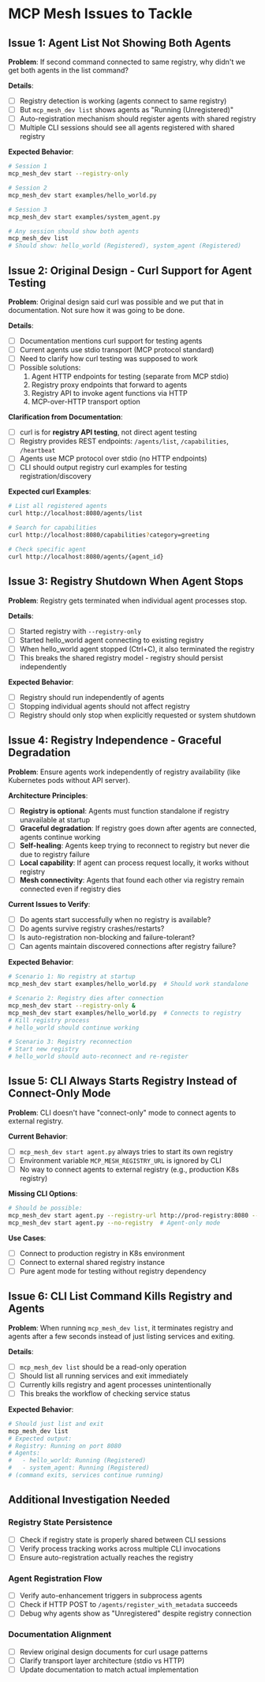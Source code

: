 # MCP Mesh Issues to Tackle

## Issue 1: Agent List Not Showing Both Agents
**Problem**: If second command connected to same registry, why didn't we get both agents in the list command?

**Details**:
- [ ] Registry detection is working (agents connect to same registry)
- [ ] But `mcp_mesh_dev list` shows agents as "Running (Unregistered)" 
- [ ] Auto-registration mechanism should register agents with shared registry
- [ ] Multiple CLI sessions should see all agents registered with shared registry

**Expected Behavior**:
```bash
# Session 1
mcp_mesh_dev start --registry-only

# Session 2  
mcp_mesh_dev start examples/hello_world.py

# Session 3
mcp_mesh_dev start examples/system_agent.py

# Any session should show both agents
mcp_mesh_dev list
# Should show: hello_world (Registered), system_agent (Registered)
```

## Issue 2: Original Design - Curl Support for Agent Testing
**Problem**: Original design said curl was possible and we put that in documentation. Not sure how it was going to be done.

**Details**:
- [ ] Documentation mentions curl support for testing agents
- [ ] Current agents use stdio transport (MCP protocol standard)
- [ ] Need to clarify how curl testing was supposed to work
- [ ] Possible solutions:
  1. Agent HTTP endpoints for testing (separate from MCP stdio)
  2. Registry proxy endpoints that forward to agents
  3. Registry API to invoke agent functions via HTTP
  4. MCP-over-HTTP transport option

**Clarification from Documentation**:
- [ ] curl is for **registry API testing**, not direct agent testing
- [ ] Registry provides REST endpoints: `/agents/list`, `/capabilities`, `/heartbeat`
- [ ] Agents use MCP protocol over stdio (no HTTP endpoints)
- [ ] CLI should output registry curl examples for testing registration/discovery

**Expected curl Examples**:
```bash
# List all registered agents
curl http://localhost:8080/agents/list

# Search for capabilities
curl http://localhost:8080/capabilities?category=greeting

# Check specific agent
curl http://localhost:8080/agents/{agent_id}
```

## Issue 3: Registry Shutdown When Agent Stops
**Problem**: Registry gets terminated when individual agent processes stop.

**Details**:
- [ ] Started registry with `--registry-only`
- [ ] Started hello_world agent connecting to existing registry  
- [ ] When hello_world agent stopped (Ctrl+C), it also terminated the registry
- [ ] This breaks the shared registry model - registry should persist independently

**Expected Behavior**:
- [ ] Registry should run independently of agents
- [ ] Stopping individual agents should not affect registry
- [ ] Registry should only stop when explicitly requested or system shutdown

## Issue 4: Registry Independence - Graceful Degradation
**Problem**: Ensure agents work independently of registry availability (like Kubernetes pods without API server).

**Architecture Principles**:
- [ ] **Registry is optional**: Agents must function standalone if registry unavailable at startup
- [ ] **Graceful degradation**: If registry goes down after agents are connected, agents continue working
- [ ] **Self-healing**: Agents keep trying to reconnect to registry but never die due to registry failure
- [ ] **Local capability**: If agent can process request locally, it works without registry
- [ ] **Mesh connectivity**: Agents that found each other via registry remain connected even if registry dies

**Current Issues to Verify**:
- [ ] Do agents start successfully when no registry is available?
- [ ] Do agents survive registry crashes/restarts?
- [ ] Is auto-registration non-blocking and failure-tolerant?
- [ ] Can agents maintain discovered connections after registry failure?

**Expected Behavior**:
```bash
# Scenario 1: No registry at startup
mcp_mesh_dev start examples/hello_world.py  # Should work standalone

# Scenario 2: Registry dies after connection
mcp_mesh_dev start --registry-only &
mcp_mesh_dev start examples/hello_world.py  # Connects to registry
# Kill registry process
# hello_world should continue working

# Scenario 3: Registry reconnection
# Start new registry
# hello_world should auto-reconnect and re-register
```

## Issue 5: CLI Always Starts Registry Instead of Connect-Only Mode
**Problem**: CLI doesn't have "connect-only" mode to connect agents to external registry.

**Current Behavior**:
- [ ] `mcp_mesh_dev start agent.py` always tries to start its own registry
- [ ] Environment variable `MCP_MESH_REGISTRY_URL` is ignored by CLI  
- [ ] No way to connect agents to external registry (e.g., production K8s registry)

**Missing CLI Options**:
```bash
# Should be possible:
mcp_mesh_dev start agent.py --registry-url http://prod-registry:8080 --connect-only
mcp_mesh_dev start agent.py --no-registry  # Agent-only mode
```

**Use Cases**:
- [ ] Connect to production registry in K8s environment
- [ ] Connect to external shared registry instance
- [ ] Pure agent mode for testing without registry dependency

## Issue 6: CLI List Command Kills Registry and Agents
**Problem**: When running `mcp_mesh_dev list`, it terminates registry and agents after a few seconds instead of just listing services and exiting.

**Details**:
- [ ] `mcp_mesh_dev list` should be a read-only operation
- [ ] Should list all running services and exit immediately
- [ ] Currently kills registry and agent processes unintentionally
- [ ] This breaks the workflow of checking service status

**Expected Behavior**:
```bash
# Should just list and exit
mcp_mesh_dev list
# Expected output:
# Registry: Running on port 8080
# Agents:
#   - hello_world: Running (Registered)
#   - system_agent: Running (Registered)
# (command exits, services continue running)
```

## Additional Investigation Needed

### Registry State Persistence
- [ ] Check if registry state is properly shared between CLI sessions
- [ ] Verify process tracking works across multiple CLI invocations
- [ ] Ensure auto-registration actually reaches the registry

### Agent Registration Flow  
- [ ] Verify auto-enhancement triggers in subprocess agents
- [ ] Check if HTTP POST to `/agents/register_with_metadata` succeeds
- [ ] Debug why agents show as "Unregistered" despite registry connection

### Documentation Alignment
- [ ] Review original design documents for curl usage patterns
- [ ] Clarify transport layer architecture (stdio vs HTTP)
- [ ] Update documentation to match actual implementation